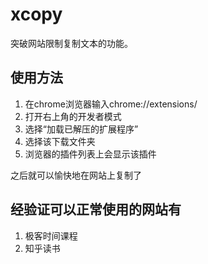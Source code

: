 # xcopy

突破网站限制复制文本的功能。

## 使用方法

1. 在chrome浏览器输入chrome://extensions/
2. 打开右上角的开发者模式
3. 选择“加载已解压的扩展程序”
4. 选择该下载文件夹
5. 浏览器的插件列表上会显示该插件

之后就可以愉快地在网站上复制了

## 经验证可以正常使用的网站有

1. 极客时间课程
2. 知乎读书

